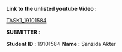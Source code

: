 **Link to the unlisted youtube Video :**

[TASK1_19101584](https://www.youtube.com/watch?v=4MHbmU0uP4o)

**SUBMITTER** :

**Student ID :** 19101584   **Name :** Sanzida Akter
